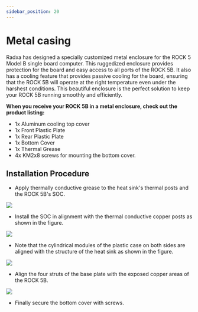 ```yaml
---
sidebar_position: 20
---
```


# Metal casing

Radxa has designed a specially customized metal enclosure for the ROCK 5 Model B single board computer. This ruggedized enclosure provides protection for the board and easy access to all ports of the ROCK 5B. It also has a cooling feature that provides passive cooling for the board, ensuring that the ROCK 5B will operate at the right temperature even under the harshest conditions. This beautiful enclosure is the perfect solution to keep your ROCK 5B running smoothly and efficiently.

**When you receive your ROCK 5B in a metal enclosure, check out the product listing:**

- 1x Aluminum cooling top cover
- 1x Front Plastic Plate
- 1x Rear Plastic Plate
- 1x Bottom Cover
- 1x Thermal Grease
- 4x KM2x8 screws for mounting the bottom cover.

## Installation Procedure

- Apply thermally conductive grease to the heat sink's thermal posts and the ROCK 5B's SOC.

![](/img/accessories/use-metal-case-1.webp)

- Install the SOC in alignment with the thermal conductive copper posts as shown in the figure.

![](/img/accessories/use-metal-case-2.webp)

- Note that the cylindrical modules of the plastic case on both sides are aligned with the structure of the heat sink as shown in the figure.

![](/img/accessories/use-metal-case-3.webp)

- Align the four struts of the base plate with the exposed copper areas of the ROCK 5B.

![](/img/accessories/use-metal-case-4.webp)

- Finally secure the bottom cover with screws.
